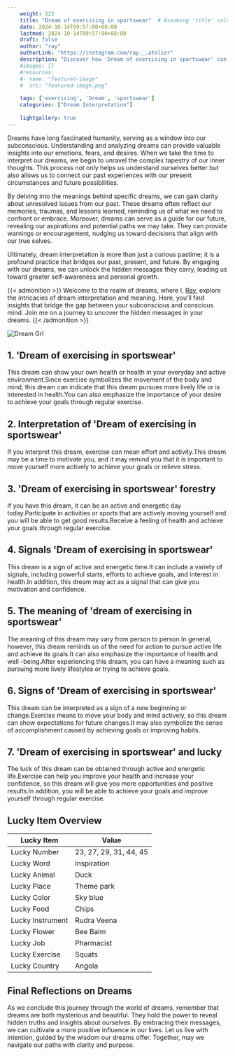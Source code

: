 ```yaml
---
    weight: 522
    title: "Dream of exercising in sportswear"  # Assuming 'title' column exists
    date: 2024-10-14T09:57:00+08:00
    lastmod: 2024-10-14T09:57:00+08:00
    draft: false
    author: "ray"
    authorLink: "https://instagram.com/ray._.atelier"
    description: "Discover how 'Dream of exercising in sportswear' can interpret your future and uncover its significant meanings in your life."
    #images: []
    #resources:
    #- name: "featured-image"
    #  src: "featured-image.png"
    
    tags: ['exercising', 'Dream', 'sportswear']
    categories: ["Dream Interpretation"]
    
    lightgallery: true
---
```

    
Dreams have long fascinated humanity, serving as a window into our subconscious. Understanding and analyzing dreams can provide valuable insights into our emotions, fears, and desires. When we take the time to interpret our dreams, we begin to unravel the complex tapestry of our inner thoughts. This process not only helps us understand ourselves better but also allows us to connect our past experiences with our present circumstances and future possibilities.

By delving into the meanings behind specific dreams, we can gain clarity about unresolved issues from our past. These dreams often reflect our memories, traumas, and lessons learned, reminding us of what we need to confront or embrace. Moreover, dreams can serve as a guide for our future, revealing our aspirations and potential paths we may take. They can provide warnings or encouragement, nudging us toward decisions that align with our true selves.

Ultimately, dream interpretation is more than just a curious pastime; it is a profound practice that bridges our past, present, and future. By engaging with our dreams, we can unlock the hidden messages they carry, leading us toward greater self-awareness and personal growth.

{{< admonition >}}
Welcome to the realm of dreams, where I, [Ray](https://instagram.com/ray._.atelier), explore the intricacies of dream interpretation and meaning. Here, you’ll find insights that bridge the gap between your subconscious and conscious mind. Join me on a journey to uncover the hidden messages in your dreams.
{{< /admonition >}}

![Dream Grl](https://cdn.pixabay.com/photo/2017/11/02/03/35/gothic-2910057_1280.jpg "Dream Grl")

## 1. 'Dream of exercising in sportswear'
This dream can show your own health or health in your everyday and active environment.Since exercise symbolizes the movement of the body and mind, this dream can indicate that this dream pursues more lively life or is interested in health.You can also emphasize the importance of your desire to achieve your goals through regular exercise.

## 2. Interpretation of 'Dream of exercising in sportswear'
If you interpret this dream, exercise can mean effort and activity.This dream may be a time to motivate you, and it may remind you that it is important to move yourself more actively to achieve your goals or relieve stress.

## 3. 'Dream of exercising in sportswear' forestry
If you have this dream, it can be an active and energetic day today.Participate in activities or sports that are actively moving yourself and you will be able to get good results.Receive a feeling of health and achieve your goals through regular exercise.

## 4. Signals 'Dream of exercising in sportswear'
This dream is a sign of active and energetic time.It can include a variety of signals, including powerful starts, efforts to achieve goals, and interest in health.In addition, this dream may act as a signal that can give you motivation and confidence.

## 5. The meaning of 'dream of exercising in sportswear'
The meaning of this dream may vary from person to person.In general, however, this dream reminds us of the need for action to pursue active life and achieve its goals.It can also emphasize the importance of health and well -being.After experiencing this dream, you can have a meaning such as pursuing more lively lifestyles or trying to achieve goals.

## 6. Signs of 'Dream of exercising in sportswear'
This dream can be interpreted as a sign of a new beginning or change.Exercise means to move your body and mind actively, so this dream can show expectations for future changes.It may also symbolize the sense of accomplishment caused by achieving goals or improving habits.

## 7. 'Dream of exercising in sportswear' and lucky
The luck of this dream can be obtained through active and energetic life.Exercise can help you improve your health and increase your confidence, so this dream will give you more opportunities and positive results.In addition, you will be able to achieve your goals and improve yourself through regular exercise.

## Lucky Item Overview
| Lucky Item          | Value              |
|---------------|--------------------|
| Lucky Number        | 23, 27, 29, 31, 44, 45  |
| Lucky Word          | Inspiration |
| Lucky Animal        | Duck |
| Lucky Place         | Theme park     |
| Lucky Color         | Sky blue     |
| Lucky Food          | Chips      |
| Lucky Instrument    | Rudra Veena |
| Lucky Flower        | Bee Balm    |
| Lucky Job           | Pharmacist       |
| Lucky Exercise      | Squats  |
| Lucky Country       | Angola    |


##  Final Reflections on Dreams

As we conclude this journey through the world of dreams, remember that dreams are both mysterious and beautiful. They hold the power to reveal hidden truths and insights about ourselves. By embracing their messages, we can cultivate a more positive influence in our lives. Let us live with intention, guided by the wisdom our dreams offer. Together, may we navigate our paths with clarity and purpose.
